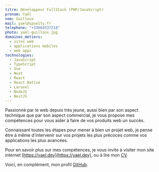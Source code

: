 ```yaml
---
titre: Développeur FullStack (PHP/JavaScript)
prenom: Yaël
nom: Guilloux
mail: yael@ipseity.fr
telephone: "+33664537218"
photo: yael-guilloux.jpg
domaines_metiers:
  - sites web
  - applications mobiles
  - web apps
technologies:
  - JavaScript
  - TypeScript
  - Vue
  - Nuxt
  - React
  - React Native
  - Laravel
  - NodeJS
  - NestJS
---
```


Passionné par le web depuis très jeune, aussi bien par son aspect technique que par son aspect commercial, je vous propose mes compétences pour vous aider à faire de vos produits web un succès.

Connaissant toutes les étapes pour mener à bien un projet web, je pense être à même d'intervenir sur vos projets les plus précoces comme vos applications les plus avancées.

Pour en savoir plus sur mes compétences, je vous invite à visiter mon site internet [https://yael.dev](https://yael.dev), ou à lire mon [CV](https://resume.yael.dev).

Voici, en complément, mon profil [GitHub](https://github.com/Tahul).
